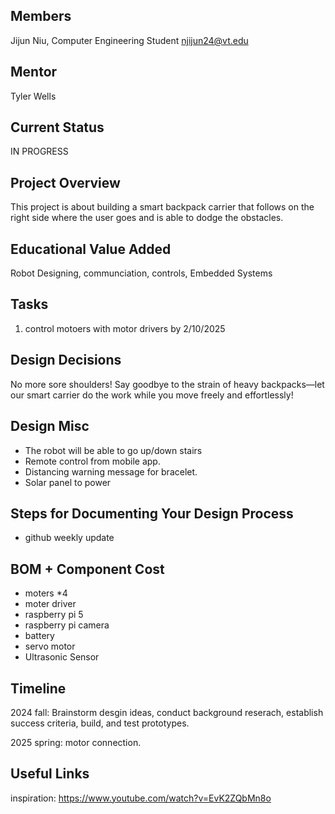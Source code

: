 ## Members
Jijun Niu, Computer Engineering Student
njijun24@vt.edu

## Mentor
Tyler Wells

## Current Status
IN PROGRESS

## Project Overview

This project is about building a smart backpack carrier that follows on the right side where the user goes and is able to dodge the obstacles. 

## Educational Value Added

Robot Designing, communciation, controls, Embedded Systems

## Tasks

1. control motoers with motor drivers  by 2/10/2025

## Design Decisions

No more sore shoulders! Say goodbye to the strain of heavy backpacks—let our smart carrier do the work while you move freely and effortlessly!

## Design Misc

- The robot will be able to go up/down stairs
- Remote control from mobile app.
- Distancing warning message for bracelet.
- Solar panel to power

## Steps for Documenting Your Design Process

- github weekly update

## BOM + Component Cost

- moters *4
- moter driver
- raspberry pi 5
- raspberry pi camera
- battery
- servo motor
- Ultrasonic Sensor

## Timeline

2024 fall: Brainstorm desgin ideas, conduct background reserach, establish success criteria, build, and test prototypes.

2025 spring: motor connection. 

## Useful Links

inspiration: https://www.youtube.com/watch?v=EvK2ZQbMn8o


